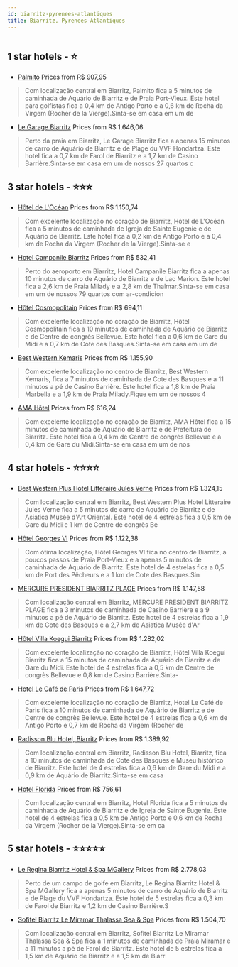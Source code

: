 ```yaml
---
id: biarritz-pyrenees-atlantiques
title: Biarritz, Pyrenees-Atlantiques
---
```


<center><img src="https://i.travelapi.com/hotels/2000000/1830000/1824900/1824869/ca8f0716_z.jpg" alt="" /></center>


##  1 star hotels - ⭐️

-    [Palmito](https://www.hurb.com/br/aud/https://www.hurb.com/br/hotels/biarritz/palmito-HT-Z7SA?cmp=18055) Prices from R$ 907,95
   > Com localização central em Biarritz, Palmito fica a 5 minutos de caminhada de Aquário de Biarritz e de Praia Port-Vieux.  Este hotel para golfistas fica a 0,4 km de Antigo Porto e a 0,6 km de Rocha da Virgem (Rocher de la Vierge).Sinta-se em casa em um de
-    [Le Garage Biarritz](https://www.hurb.com/br/aud/https://www.hurb.com/br/hotels/biarritz/le-garage-biarritz-HT-E8XI?cmp=18055) Prices from R$ 1.646,06
   > Perto da praia em Biarritz, Le Garage Biarritz fica a apenas 15 minutos de carro de Aquário de Biarritz e de Plage du VVF Hondartza.  Este hotel fica a 0,7 km de Farol de Biarritz e a 1,7 km de Casino Barrière.Sinta-se em casa em um de nossos 27 quartos c

##  3 star hotels - ⭐️⭐️⭐️

-    [Hôtel de L'Océan](https://www.hurb.com/br/aud/https://www.hurb.com/br/hotels/biarritz/hotel-de-l-ocean-HT-7JPV?cmp=18055) Prices from R$ 1.150,74
   > Com excelente localização no coração de Biarritz, Hôtel de L'Océan fica a 5 minutos de caminhada de Igreja de Sainte Eugenie e de Aquário de Biarritz.  Este hotel fica a 0,2 km de Antigo Porto e a 0,4 km de Rocha da Virgem (Rocher de la Vierge).Sinta-se e
-    [Hotel Campanile Biarritz](https://www.hurb.com/br/aud/https://www.hurb.com/br/hotels/biarritz/hotel-campanile-biarritz-HT-9LWC?cmp=18055) Prices from R$ 532,41
   > Perto do aeroporto em Biarritz, Hotel Campanile Biarritz fica a apenas 10 minutos de carro de Aquário de Biarritz e de Lac Marion.  Este hotel fica a 2,6 km de Praia Milady e a 2,8 km de Thalmar.Sinta-se em casa em um de nossos 79 quartos com ar-condicion
-    [Hôtel Cosmopolitain](https://www.hurb.com/br/aud/https://www.hurb.com/br/hotels/biarritz/hotel-cosmopolitain-HT-05D4?cmp=18055) Prices from R$ 694,11
   > Com excelente localização no coração de Biarritz, Hôtel Cosmopolitain fica a 10 minutos de caminhada de Aquário de Biarritz e de Centre de congrès Bellevue.  Este hotel fica a 0,6 km de Gare du Midi e a 0,7 km de Cote des Basques.Sinta-se em casa em um de
-    [Best Western Kemaris](https://www.hurb.com/br/aud/https://www.hurb.com/br/hotels/biarritz/best-western-kemaris-HT-G4GI?cmp=18055) Prices from R$ 1.155,90
   > Com excelente localização no centro de Biarritz, Best Western Kemaris, fica a 7 minutos de caminhada de Cote des Basques e a 11 minutos a pé de Casino Barrière.  Este hotel fica a 1,8 km de Praia Marbella e a 1,9 km de Praia Milady.Fique em um de nossos 4
-    [AMA Hôtel](https://www.hurb.com/br/aud/https://www.hurb.com/br/hotels/biarritz/ama-hotel-HT-JF1P?cmp=18055) Prices from R$ 616,24
   > Com excelente localização no coração de Biarritz, AMA Hôtel fica a 15 minutos de caminhada de Aquário de Biarritz e de Prefeitura de Biarritz.  Este hotel fica a 0,4 km de Centre de congrès Bellevue e a 0,4 km de Gare du Midi.Sinta-se em casa em um de nos

##  4 star hotels - ⭐️⭐️⭐️⭐️

-    [Best Western Plus Hotel Litteraire Jules Verne](https://www.hurb.com/br/aud/https://www.hurb.com/br/hotels/biarritz/best-western-plus-hotel-litteraire-jules-verne-HT-2Z6H?cmp=18055) Prices from R$ 1.324,15
   > Com localização central em Biarritz, Best Western Plus Hotel Litteraire Jules Verne fica a 5 minutos de carro de Aquário de Biarritz e de Asiatica Musée d'Art Oriental.  Este hotel de 4 estrelas fica a 0,5 km de Gare du Midi e 1 km de Centre de congrès Be
-    [Hôtel Georges VI](https://www.hurb.com/br/aud/https://www.hurb.com/br/hotels/biarritz/hotel-georges-vi-HT-LLGV?cmp=18055) Prices from R$ 1.122,38
   > Com ótima localização, Hôtel Georges VI fica no centro de Biarritz, a poucos passos de Praia Port-Vieux e a apenas 5 minutos de caminhada de Aquário de Biarritz.  Este hotel de 4 estrelas fica a 0,5 km de Port des Pêcheurs e a 1 km de Cote des Basques.Sin
-    [MERCURE PRESIDENT BIARRITZ PLAGE](https://www.hurb.com/br/aud/https://www.hurb.com/br/hotels/biarritz/mercure-president-biarritz-plage-HT-1JUC?cmp=18055) Prices from R$ 1.147,58
   > Com localização central em Biarritz, MERCURE PRESIDENT BIARRITZ PLAGE fica a 3 minutos de caminhada de Casino Barrière e a 9 minutos a pé de Aquário de Biarritz.  Este hotel de 4 estrelas fica a 1,9 km de Cote des Basques e a 2,7 km de Asiatica Musée d'Ar
-    [Hôtel Villa Koegui Biarritz](https://www.hurb.com/br/aud/https://www.hurb.com/br/hotels/biarritz/hotel-villa-koegui-biarritz-HT-L83A?cmp=18055) Prices from R$ 1.282,02
   > Com excelente localização no coração de Biarritz, Hôtel Villa Koegui Biarritz fica a 15 minutos de caminhada de Aquário de Biarritz e de Gare du Midi.  Este hotel de 4 estrelas fica a 0,5 km de Centre de congrès Bellevue e 0,8 km de Casino Barrière.Sinta-
-    [Hotel Le Café de Paris](https://www.hurb.com/br/aud/https://www.hurb.com/br/hotels/biarritz/hotel-le-cafe-de-paris-HT-XPS8?cmp=18055) Prices from R$ 1.647,72
   > Com excelente localização no coração de Biarritz, Hotel Le Café de Paris fica a 10 minutos de caminhada de Aquário de Biarritz e de Centre de congrès Bellevue.  Este hotel de 4 estrelas fica a 0,6 km de Antigo Porto e 0,7 km de Rocha da Virgem (Rocher de 
-    [Radisson Blu Hotel, Biarritz](https://www.hurb.com/br/aud/https://www.hurb.com/br/hotels/biarritz/radisson-blu-hotel-biarritz-HT-0ADR?cmp=18055) Prices from R$ 1.389,92
   > Com localização central em Biarritz, Radisson Blu Hotel, Biarritz, fica a 10 minutos de caminhada de Cote des Basques e Museu histórico de Biarritz.  Este hotel de 4 estrelas fica a 0,6 km de Gare du Midi e a 0,9 km de Aquário de Biarritz.Sinta-se em casa
-    [Hotel Florida](https://www.hurb.com/br/aud/https://www.hurb.com/br/hotels/biarritz/hotel-florida-HT-BFNW?cmp=18055) Prices from R$ 756,61
   > Com localização central em Biarritz, Hotel Florida fica a 5 minutos de caminhada de Aquário de Biarritz e de Igreja de Sainte Eugenie.  Este hotel de 4 estrelas fica a 0,5 km de Antigo Porto e 0,6 km de Rocha da Virgem (Rocher de la Vierge).Sinta-se em ca

##  5 star hotels - ⭐️⭐️⭐️⭐️⭐️

-    [Le Regina Biarritz Hotel & Spa MGallery](https://www.hurb.com/br/aud/https://www.hurb.com/br/hotels/biarritz/le-regina-biarritz-hotel-spa-mgallery-HT-PWKS?cmp=18055) Prices from R$ 2.778,03
   > Perto de um campo de golfe em Biarritz, Le Regina Biarritz Hotel & Spa MGallery fica a apenas 5 minutos de carro de Aquário de Biarritz e de Plage du VVF Hondartza.  Este hotel de 5 estrelas fica a 0,3 km de Farol de Biarritz e 1,2 km de Casino Barrière.S
-    [Sofitel Biarritz Le Miramar Thalassa Sea & Spa](https://www.hurb.com/br/aud/https://www.hurb.com/br/hotels/biarritz/sofitel-biarritz-le-miramar-thalassa-sea-spa-HT-24LD?cmp=18055) Prices from R$ 1.504,70
   > Com localização central em Biarritz, Sofitel Biarritz Le Miramar Thalassa Sea & Spa fica a 1 minutos de caminhada de Praia Miramar e a 11 minutos a pé de Farol de Biarritz.  Este hotel de 5 estrelas fica a 1,5 km de Aquário de Biarritz e a 1,5 km de Biarr
